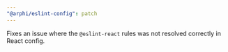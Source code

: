 ```yaml
---
"@arphi/eslint-config": patch
---
```


Fixes an issue where the `@eslint-react` rules was not resolved correctly in React config.
